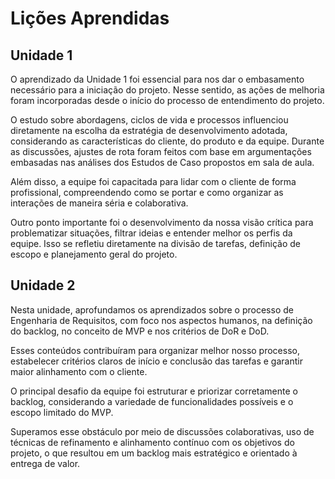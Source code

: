 # Lições Aprendidas

## Unidade 1

O aprendizado da Unidade 1 foi essencial para nos dar o embasamento necessário para a iniciação do projeto. Nesse sentido, as ações de melhoria foram incorporadas desde o início do processo de entendimento do projeto.

O estudo sobre abordagens, ciclos de vida e processos influenciou diretamente na escolha da estratégia de desenvolvimento adotada, considerando as características do cliente, do produto e da equipe. Durante as discussões, ajustes de rota foram feitos com base em argumentações embasadas nas análises dos Estudos de Caso propostos em sala de aula.

Além disso, a equipe foi capacitada para lidar com o cliente de forma profissional, compreendendo como se portar e como organizar as interações de maneira séria e colaborativa.

Outro ponto importante foi o desenvolvimento da nossa visão crítica para problematizar situações, filtrar ideias e entender melhor os perfis da equipe. Isso se refletiu diretamente na divisão de tarefas, definição de escopo e planejamento geral do projeto.

## Unidade 2
Nesta unidade, aprofundamos os aprendizados sobre o processo de Engenharia de Requisitos, com foco nos aspectos humanos, na definição do backlog, no conceito de MVP e nos critérios de DoR e DoD.

Esses conteúdos contribuíram para organizar melhor nosso processo, estabelecer critérios claros de início e conclusão das tarefas e garantir maior alinhamento com o cliente.

O principal desafio da equipe foi estruturar e priorizar corretamente o backlog, considerando a variedade de funcionalidades possíveis e o escopo limitado do MVP. 

Superamos esse obstáculo por meio de discussões colaborativas, uso de técnicas de refinamento e alinhamento contínuo com os objetivos do projeto, o que resultou em um backlog mais estratégico e orientado à entrega de valor.


